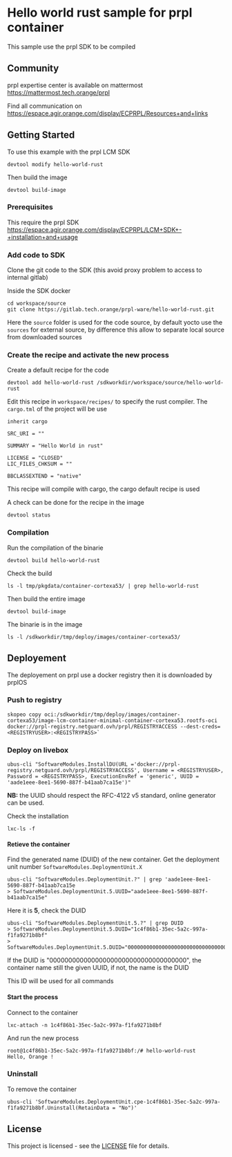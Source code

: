 # Hello world rust sample for prpl container

This sample use the prpl SDK to be compiled

## Community
prpl expertise center is available on mattermost https://mattermost.tech.orange/prpl

Find all communication on https://espace.agir.orange.com/display/ECPRPL/Resources+and+links

## Getting Started

To use this example with the prpl LCM SDK

```
devtool modify hello-world-rust
```
Then build the image
```
devtool build-image
```

### Prerequisites

This require the prpl SDK https://espace.agir.orange.com/display/ECPRPL/LCM+SDK+-+installation+and+usage


### Add code to SDK

Clone the git code to the SDK (this avoid proxy problem to access to internal gitlab)

Inside the SDK docker
```
cd workspace/source
git clone https://gitlab.tech.orange/prpl-ware/hello-world-rust.git
```

Here the `source` folder is used for the code source, by default yocto use the `sources` for external source, by difference this allow to separate local source from downloaded sources

### Create the recipe and activate the new process

Create a default recipe for the code
```
devtool add hello-world-rust /sdkworkdir/workspace/source/hello-world-rust
```

Edit this recipe in `workspace/recipes/` to specify the rust compiler. The `cargo.tml` of the project will be use
```
inherit cargo

SRC_URI = ""

SUMMARY = "Hello World in rust"

LICENSE = "CLOSED"
LIC_FILES_CHKSUM = ""

BBCLASSEXTEND = "native"
```
This recipe will compile with cargo, the cargo default recipe is used


A check can be done for the recipe in the image
```
devtool status
```

### Compilation

Run the compilation of the binarie
```
devtool build hello-world-rust
```

Check the build
```
ls -l tmp/pkgdata/container-cortexa53/ | grep hello-world-rust
```

Then build the entire image

```
devtool build-image
```
The binarie is in the image
```
ls -l /sdkworkdir/tmp/deploy/images/container-cortexa53/
```

## Deployement

The deployement on prpl use a docker registry then it is downloaded by prplOS

### Push to registry

```
skopeo copy oci:/sdkworkdir/tmp/deploy/images/container-cortexa53/image-lcm-container-minimal-container-cortexa53.rootfs-oci docker://prpl-registry.netguard.ovh/prpl/REGISTRYACCESS --dest-creds=<REGISTRYUSER>:<REGISTRYPASS>`
```

### Deploy on livebox

```
ubus-cli "SoftwareModules.InstallDU(URL ='docker://prpl-registry.netguard.ovh/prpl/REGISTRYACCESS', Username = <REGISTRYUSER>, Password = <REGISTRYPASS>, ExecutionEnvRef = 'generic', UUID = 'aade1eee-8ee1-5690-887f-b41aab7ca15e')"
```
**NB:** the UUID should respect the RFC-4122 v5 standard, online generator can be used.

Check the installation
```
lxc-ls -f
```

#### Retieve the container

Find the generated name (DUID) of the new container. Get the deployment unit number `SoftwareModules.DeploymentUnit.X`
```
ubus-cli "SoftwareModules.DeploymentUnit.?" | grep 'aade1eee-8ee1-5690-887f-b41aab7ca15e
> SoftwareModules.DeploymentUnit.5.UUID="aade1eee-8ee1-5690-887f-b41aab7ca15e"
```
Here it is **5**, check the DUID
```
ubus-cli "SoftwareModules.DeploymentUnit.5.?" | grep DUID
> SoftwareModules.DeploymentUnit.5.DUID="1c4f86b1-35ec-5a2c-997a-f1fa9271b8bf"
> SoftwareModules.DeploymentUnit.5.DUID="000000000000000000000000000000000000"
```
If the DUID is "000000000000000000000000000000000000", the container name still the given UUID, if not, the name is the DUID

This ID will be used for all commands

#### Start the process

Connect to the container
```
lxc-attach -n 1c4f86b1-35ec-5a2c-997a-f1fa9271b8bf
```

And run the new process
```
root@1c4f86b1-35ec-5a2c-997a-f1fa9271b8bf:/# hello-world-rust
Hello, Orange !
```

### Uninstall
To remove the container
```
ubus-cli 'SoftwareModules.DeploymentUnit.cpe-1c4f86b1-35ec-5a2c-997a-f1fa9271b8bf.Uninstall(RetainData = "No")'
```

## License

This project is licensed - see the [LICENSE](LICENSE.md) file for details.
